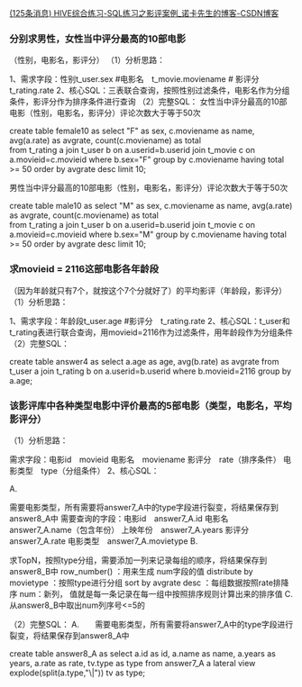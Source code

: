 
[(125条消息) HIVE综合练习-SQL练习之影评案例_诺卡先生的博客-CSDN博客](https://blog.csdn.net/weixin_44202489/article/details/106469170)

### 分别求男性，女性当中评分最高的10部电影
（性别，电影名，影评分）
（1）分析思路：

1、需求字段：性别t_user.sex \#电影名　t_movie.moviename \# 影评分　t_rating.rate
2、核心SQL：三表联合查询，按照性别过滤条件，电影名作为分组条件，影评分作为排序条件进行查询
（2）完整SQL：
女性当中评分最高的10部电影（性别，电影名，影评分）评论次数大于等于50次

create table female10 as 
select "F" as sex, c.moviename as name, avg(a.rate) as avgrate, count(c.moviename) as total  
from t_rating a 
join t_user b on a.userid=b.userid 
join t_movie c on a.movieid=c.movieid 
where b.sex="F" 
group by c.moviename 
having total >= 50
order by avgrate desc 
limit 10;

男性当中评分最高的10部电影（性别，电影名，影评分）评论次数大于等于50次

create table male10 as 
select "M" as sex, c.moviename as name, avg(a.rate) as avgrate, count(c.moviename) as total  
from t_rating a 
join t_user b on a.userid=b.userid 
join t_movie c on a.movieid=c.movieid 
where b.sex="M" 
group by c.moviename 
having total >= 50
order by avgrate desc 
limit 10;

### 求movieid = 2116这部电影各年龄段
（因为年龄就只有7个，就按这个7个分就好了）的平均影评（年龄段，影评分）
（1）分析思路：

1、需求字段：年龄段t_user.age \#影评分　t_rating.rate
2、核心SQL：t_user和t_rating表进行联合查询，用movieid=2116作为过滤条件，用年龄段作为分组条件
（2）完整SQL：

create table answer4 as 
select a.age as age, avg(b.rate) as avgrate 
from t_user a join t_rating b on a.userid=b.userid 
where b.movieid=2116 
group by a.age;


### 该影评库中各种类型电影中评价最高的5部电影（类型，电影名，平均影评分）
（1）分析思路：

需求字段：电影id　movieid
电影名　moviename
影评分　rate（排序条件）
电影类型　type（分组条件）
2、核心SQL：

A.

需要电影类型，所有需要将answer7_A中的type字段进行裂变，将结果保存到answer8_A中
需要查询的字段：电影id　answer7_A.id
电影名　answer7_A.name（包含年份）
上映年份　answer7_A.years
影评分　answer7_A.rate
电影类型　answer7_A.movietype
B.

求TopN，按照type分组，需要添加一列来记录每组的顺序，将结果保存到answer8_B中
row_number() ：用来生成 num字段的值
distribute by movietype ：按照type进行分组
sort by avgrate desc ：每组数据按照rate排降序
num：新列， 值就是每一条记录在每一组中按照排序规则计算出来的排序值
C.　　从answer8_B中取出num列序号<=5的

（2）完整SQL：
A.　　需要电影类型，所有需要将answer7_A中的type字段进行裂变，将结果保存到answer8_A中

create table answer8_A as 
select a.id as id, a.name as name, a.years as years, a.rate as rate, tv.type as type 
from answer7_A a 
lateral view explode(split(a.type,"\\|")) tv as type;

